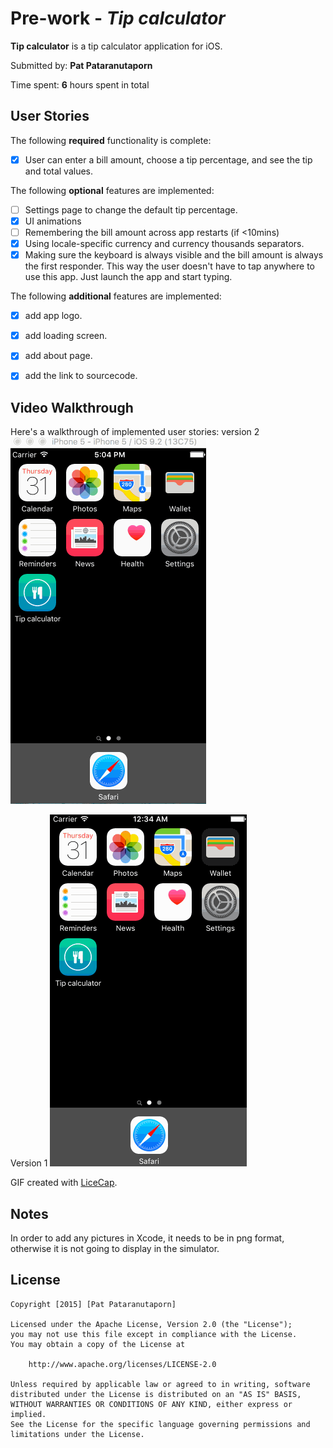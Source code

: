 # Pre-work - *Tip calculator*

**Tip calculator** is a tip calculator application for iOS.

Submitted by: **Pat Pataranutaporn**

Time spent: **6** hours spent in total

## User Stories

The following **required** functionality is complete:
* [x] User can enter a bill amount, choose a tip percentage, and see the tip and total values.

The following **optional** features are implemented:
* [ ] Settings page to change the default tip percentage.
* [x] UI animations
* [ ] Remembering the bill amount across app restarts (if <10mins)
* [x] Using locale-specific currency and currency thousands separators.
* [x] Making sure the keyboard is always visible and the bill amount is always the first responder. This way the user doesn't have to tap anywhere to use this app. Just launch the app and start typing.

The following **additional** features are implemented:

- [x] add app logo.
- [x] add loading screen.
- [x] add about page.
- [x] add the link to sourcecode.



## Video Walkthrough 

Here's a walkthrough of implemented user stories:
version 2
<img src='https://github.com/patthai/Tip_calculator/blob/master/Tip_calculator_demo_2.gif' title='Video Walkthrough' width='' alt='Video Walkthrough' />

Version 1
<img src='https://github.com/patthai/Tip_calculator/blob/master/Tip_calculator_demo.gif' title='Video Walkthrough' width='' alt='Video Walkthrough' />

GIF created with [LiceCap](http://www.cockos.com/licecap/).

## Notes

In order to add any pictures in Xcode, it needs to be in png format, otherwise it is not going to display in the simulator.

## License

    Copyright [2015] [Pat Pataranutaporn]

    Licensed under the Apache License, Version 2.0 (the "License");
    you may not use this file except in compliance with the License.
    You may obtain a copy of the License at

        http://www.apache.org/licenses/LICENSE-2.0

    Unless required by applicable law or agreed to in writing, software
    distributed under the License is distributed on an "AS IS" BASIS,
    WITHOUT WARRANTIES OR CONDITIONS OF ANY KIND, either express or implied.
    See the License for the specific language governing permissions and
    limitations under the License.